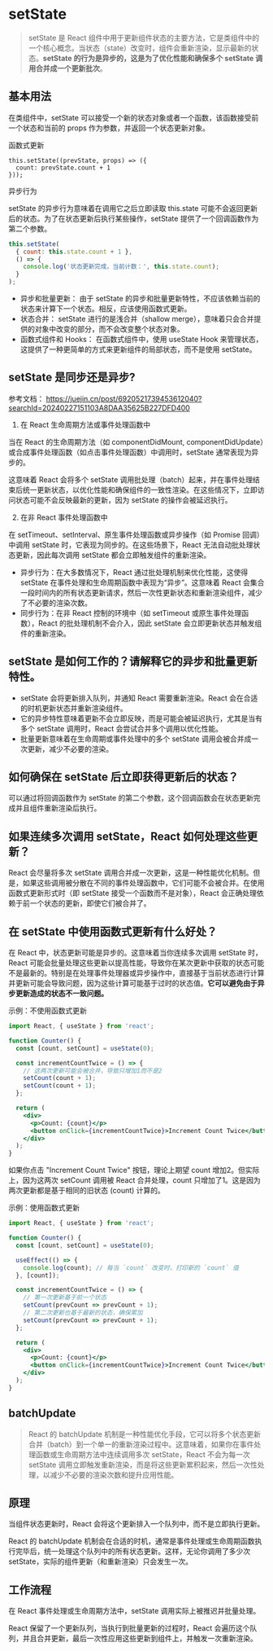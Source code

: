 # setState

> setState 是 React 组件中用于更新组件状态的主要方法，它是类组件中的一个核心概念。当状态（state）改变时，组件会重新渲染，显示最新的状态。**setState 的行为是异步的，这是为了优化性能和确保多个 setState 调用合并成一个更新批次**。

## 基本用法

在类组件中，setState 可以接受一个新的状态对象或者一个函数，该函数接受前一个状态和当前的 props 作为参数，并返回一个状态更新对象。

函数式更新

```tsx
this.setState((prevState, props) => ({
  count: prevState.count + 1
}));
```

异步行为

setState 的异步行为意味着在调用它之后立即读取 this.state 可能不会返回更新后的状态。为了在状态更新后执行某些操作，setState 提供了一个回调函数作为第二个参数。

```jsx
this.setState(
  { count: this.state.count + 1 },
  () => {
    console.log('状态更新完成，当前计数：', this.state.count);
  }
);
```

- 异步和批量更新： 由于 setState 的异步和批量更新特性，不应该依赖当前的状态来计算下一个状态。相反，应该使用函数式更新。
- 状态合并： setState 进行的是浅合并（shallow merge），意味着只会合并提供的对象中改变的部分，而不会改变整个状态对象。
- 函数式组件和 Hooks： 在函数式组件中，使用 useState Hook 来管理状态，这提供了一种更简单的方式来更新组件的局部状态，而不是使用 setState。

## setState 是同步还是异步?

参考文档： https://juejin.cn/post/6920521739453612040?searchId=20240227151103A8DAA35625B227DFD400

1. 在 React 生命周期方法或事件处理函数中

当在 React 的生命周期方法（如 componentDidMount, componentDidUpdate）或合成事件处理函数（如点击事件处理函数）中调用时，setState 通常表现为异步的。

这意味着 React 会将多个 setState 调用批处理（batch）起来，并在事件处理结束后统一更新状态，以优化性能和确保组件的一致性渲染。在这些情况下，立即访问状态可能不会反映最新的更新，因为 setState 的操作会被延迟执行。

2. 在非 React 事件处理函数中

在 setTimeout、setInterval、原生事件处理函数或异步操作（如 Promise 回调）中调用 setState 时，它表现为同步的。在这些场景下，React 无法自动批处理状态更新，因此每次调用 setState 都会立即触发组件的重新渲染。

- 异步行为：在大多数情况下，React 通过批处理机制来优化性能，这使得 setState 在事件处理和生命周期函数中表现为“异步”。这意味着 React 会集合一段时间内的所有状态更新请求，然后一次性更新状态和重新渲染组件，减少了不必要的渲染次数。
- 同步行为：在非 React 控制的环境中（如 setTimeout 或原生事件处理函数），React 的批处理机制不会介入，因此 setState 会立即更新状态并触发组件的重新渲染。


## setState 是如何工作的？请解释它的异步和批量更新特性。

- setState 会将更新排入队列，并通知 React 需要重新渲染。React 会在合适的时机更新状态并重新渲染组件。
- 它的异步特性意味着更新不会立即反映，而是可能会被延迟执行，尤其是当有多个 setState 调用时，React 会尝试合并多个调用以优化性能。
- 批量更新意味着在生命周期或事件处理中的多个 setState 调用会被合并成一次更新，减少不必要的渲染。


## 如何确保在 setState 后立即获得更新后的状态？

可以通过将回调函数作为 setState 的第二个参数，这个回调函数会在状态更新完成并且组件重新渲染后执行。


## 如果连续多次调用 setState，React 如何处理这些更新？

React 会尽量将多次 setState 调用合并成一次更新，这是一种性能优化机制。但是，如果这些调用被分散在不同的事件处理函数中，它们可能不会被合并。在使用函数式更新形式时（即 setState 接受一个函数而不是对象），React 会正确处理依赖于前一个状态的更新，即使它们被合并了。


## 在 setState 中使用函数式更新有什么好处？

在 React 中，状态更新可能是异步的。这意味着当你连续多次调用 setState 时，React 可能会批量处理这些更新以提高性能，导致你在某次更新中获取的状态可能不是最新的。特别是在处理事件处理器或异步操作中，直接基于当前状态进行计算并更新可能会导致问题，因为这些计算可能基于过时的状态值。**它可以避免由于异步更新造成的状态不一致问题。**

示例：不使用函数式更新

```jsx
import React, { useState } from 'react';

function Counter() {
  const [count, setCount] = useState(0);

  const incrementCountTwice = () => {
    // 这两次更新可能会被合并，导致只增加1而不是2
    setCount(count + 1);
    setCount(count + 1);
  };

  return (
    <div>
      <p>Count: {count}</p>
      <button onClick={incrementCountTwice}>Increment Count Twice</button>
    </div>
  );
}
```

如果你点击 "Increment Count Twice" 按钮，理论上期望 count 增加2。但实际上，因为这两次 setCount 调用被 React 合并处理，count 只增加了1。这是因为两次更新都是基于相同的旧状态 (count) 计算的。


示例：使用函数式更新

```jsx
import React, { useState } from 'react';

function Counter() {
  const [count, setCount] = useState(0);

  useEffect(() => {
    console.log(count); // 每当 `count` 改变时，打印新的 `count` 值
  }, [count]);

  const incrementCountTwice = () => {
    // 第一次更新基于前一个状态
    setCount(prevCount => prevCount + 1);
    // 第二次更新也基于最新的状态，确保累加
    setCount(prevCount => prevCount + 1);
  };

  return (
    <div>
      <p>Count: {count}</p>
      <button onClick={incrementCountTwice}>Increment Count Twice</button>
    </div>
  );
}
```


## batchUpdate

> React 的 batchUpdate 机制是一种性能优化手段，它可以将多个状态更新合并（batch）到一个单一的重新渲染过程中。这意味着，如果你在事件处理函数或生命周期方法中连续调用多次 setState，React 不会为每一次 setState 调用立即触发重新渲染，而是将这些更新累积起来，然后一次性处理，以减少不必要的渲染次数和提升应用性能。

## 原理

当组件状态更新时，React 会将这个更新排入一个队列中，而不是立即执行更新。

React 的 batchUpdate 机制会在合适的时机，通常是事件处理或生命周期函数执行完毕后，统一处理这个队列中的所有状态更新。这样，无论你调用了多少次 setState，实际的组件更新（和重新渲染）只会发生一次。

## 工作流程

在 React 事件处理或生命周期方法中，setState 调用实际上被推迟并批量处理。

React 保留了一个更新队列，当执行到批量更新的过程时，React 会遍历这个队列，并且合并更新，最后一次性应用这些更新到组件上，并触发一次重新渲染。

